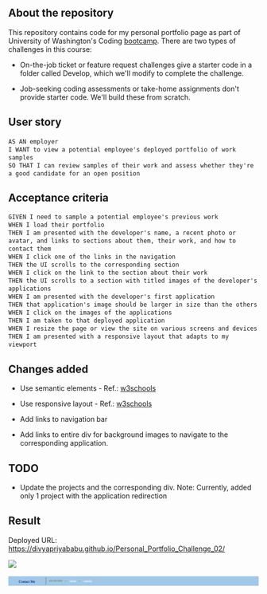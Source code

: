## About the repository

This repository contains code for my personal portfolio page as part of University of Washington's Coding [bootcamp](https://bootcamp.uw.edu/coding/). There are two types of challenges in this course:

* On-the-job ticket or feature request challenges give a starter code in a folder called Develop, which we'll modify to complete the challenge.

* Job-seeking coding assessments or take-home assignments don't provide starter code. We'll build these from scratch.

## User story

```
AS AN employer
I WANT to view a potential employee's deployed portfolio of work samples
SO THAT I can review samples of their work and assess whether they're a good candidate for an open position
```

## Acceptance criteria

```
GIVEN I need to sample a potential employee's previous work
WHEN I load their portfolio
THEN I am presented with the developer's name, a recent photo or avatar, and links to sections about them, their work, and how to contact them
WHEN I click one of the links in the navigation
THEN the UI scrolls to the corresponding section
WHEN I click on the link to the section about their work
THEN the UI scrolls to a section with titled images of the developer's applications
WHEN I am presented with the developer's first application
THEN that application's image should be larger in size than the others
WHEN I click on the images of the applications
THEN I am taken to that deployed application
WHEN I resize the page or view the site on various screens and devices
THEN I am presented with a responsive layout that adapts to my viewport
```

## Changes added

* Use semantic elements - Ref.: [w3schools](https://www.w3schools.com/html/html5_semantic_elements.asp)

* Use responsive layout - Ref.: [w3schools](https://www.w3schools.com/css/css_rwd_grid.asp)

* Add links to navigation bar

* Add links to entire div for background images to navigate to the corresponding application.

## TODO

* Update the projects and the corresponding div. Note: Currently, added only 1 project with the application redirection

## Result

Deployed URL: https://divyapriyababu.github.io/Personal_Portfolio_Challenge_02/

![](./assets/screenshots/Full.png)

![](./assets/screenshots/Contact.png)